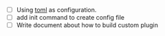 - [ ] Using [toml](https://github.com/toml-lang/toml) as configuration.
- [ ] add init command to create config file
- [ ] Write document about how to build custom plugin
